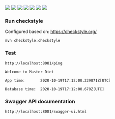 <img src="https://img.shields.io/github/languages/code-size/master-diet/master-diet-backend?style=for-the-badge"> <img src="https://img.shields.io/github/repo-size/master-diet/master-diet-backend?color=purple&style=for-the-badge"> 
<img src="https://img.shields.io/github/languages/count/master-diet/master-diet-backend?color=green&style=for-the-badge"> 
<img src="https://img.shields.io/github/languages/top/master-diet/master-diet-backend?color=orange&style=for-the-badge">
<img src="https://img.shields.io/github/last-commit/master-diet/master-diet-backend?color=darkgreen&style=for-the-badge">
<img src="https://img.shields.io/github/issues/master-diet/master-diet-backend?&style=for-the-badge">
<img src="https://img.shields.io/github/issues-pr/master-diet/master-diet-backend?style=for-the-badge">

### Run checkstyle

Configured based on: https://checkstyle.org/

```
mvn checkstyle:checkstyle
```

### Test

```
http://localhost:8081/ping

Welcome to Master Diet

App time:       2020-10-19T17:12:00.239871Z[UTC]

Database time:  2020-10-19T17:12:00.670Z[UTC]
```

### Swagger API documentation

```
http://localhost:8081/swagger-ui.html
```
